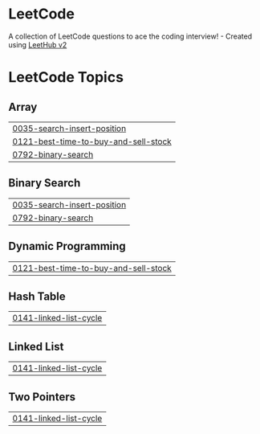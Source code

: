 # LeetCode
A collection of LeetCode questions to ace the coding interview! - Created using [LeetHub v2](https://github.com/arunbhardwaj/LeetHub-2.0)

<!---LeetCode Topics Start-->
# LeetCode Topics
## Array
|  |
| ------- |
| [0035-search-insert-position](https://github.com/song1900/LeetCode/tree/master/0035-search-insert-position) |
| [0121-best-time-to-buy-and-sell-stock](https://github.com/song1900/LeetCode/tree/master/0121-best-time-to-buy-and-sell-stock) |
| [0792-binary-search](https://github.com/song1900/LeetCode/tree/master/0792-binary-search) |
## Binary Search
|  |
| ------- |
| [0035-search-insert-position](https://github.com/song1900/LeetCode/tree/master/0035-search-insert-position) |
| [0792-binary-search](https://github.com/song1900/LeetCode/tree/master/0792-binary-search) |
## Dynamic Programming
|  |
| ------- |
| [0121-best-time-to-buy-and-sell-stock](https://github.com/song1900/LeetCode/tree/master/0121-best-time-to-buy-and-sell-stock) |
## Hash Table
|  |
| ------- |
| [0141-linked-list-cycle](https://github.com/song1900/LeetCode/tree/master/0141-linked-list-cycle) |
## Linked List
|  |
| ------- |
| [0141-linked-list-cycle](https://github.com/song1900/LeetCode/tree/master/0141-linked-list-cycle) |
## Two Pointers
|  |
| ------- |
| [0141-linked-list-cycle](https://github.com/song1900/LeetCode/tree/master/0141-linked-list-cycle) |
<!---LeetCode Topics End-->
